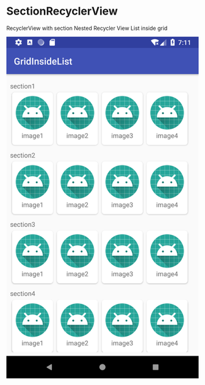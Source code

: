 # SectionRecyclerView
RecyclerView with section
Nested Recycler View
List inside grid
<p align="center">
  <img src="https://github.com/waiphyoaungitman/SectionRecyclerView/blob/master/Screenshot_1543581716.png" title="hover text">
  
</p>
